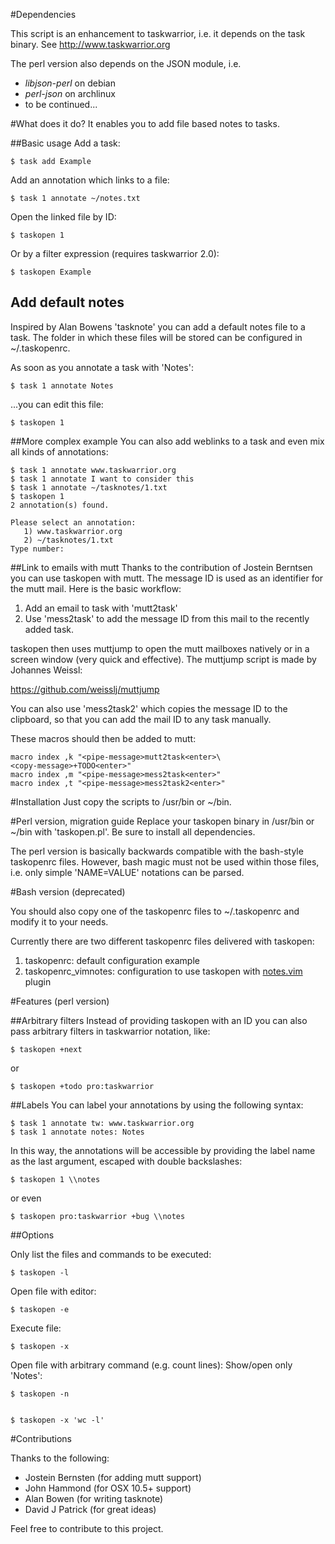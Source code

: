 #Dependencies

This script is an enhancement to taskwarrior, i.e. it depends on the task binary. See http://www.taskwarrior.org

The perl version also depends on the JSON module, i.e.

 * _libjson-perl_ on debian
 * _perl-json_ on archlinux
 * to be continued...

#What does it do?
It enables you to add file based notes to tasks.

##Basic usage
Add a task:

	$ task add Example

Add an annotation which links to a file:

	$ task 1 annotate ~/notes.txt

Open the linked file by ID:

	$ taskopen 1

Or by a filter expression (requires taskwarrior 2.0):

	$ taskopen Example

## Add default notes

Inspired by Alan Bowens 'tasknote' you can add a default notes file to a task. The folder in which these files will be stored
can be configured in ~/.taskopenrc.

As soon as you annotate a task with 'Notes':

	$ task 1 annotate Notes

...you can edit this file:

	$ taskopen 1

##More complex example
You can also add weblinks to a task and even mix all kinds of annotations:
	
	$ task 1 annotate www.taskwarrior.org
	$ task 1 annotate I want to consider this
	$ task 1 annotate ~/tasknotes/1.txt
	$ taskopen 1
	2 annotation(s) found.

	Please select an annotation:
       1) www.taskwarrior.org
       2) ~/tasknotes/1.txt
    Type number: 

##Link to emails with mutt
Thanks to the contribution of Jostein Berntsen you can use taskopen with mutt. The message ID is used as an identifier for the mutt mail. Here is the basic workflow:

1. Add an email to task with 'mutt2task'
1. Use 'mess2task' to add the message ID from this mail to the recently added task.

taskopen then uses muttjump to open the mutt mailboxes natively or in a screen window (very quick and effective). The muttjump script is made by 
Johannes Weissl:

https://github.com/weisslj/muttjump

You can also use 'mess2task2' which copies the message ID to the clipboard, so that you can add the mail ID to any task manually.

These macros should then be added to mutt:

	macro index ,k "<pipe-message>mutt2task<enter>\  
	<copy-message>+TODO<enter>"
	macro index ,m "<pipe-message>mess2task<enter>"
	macro index ,t "<pipe-message>mess2task2<enter>"

#Installation
Just copy the scripts to /usr/bin or ~/bin.

#Perl version, migration guide
Replace your taskopen binary in /usr/bin or ~/bin with 'taskopen.pl'. Be sure to install all
dependencies.

The perl version is basically backwards compatible with the bash-style taskopenrc files. However,
bash magic must not be used within those files, i.e. only simple 'NAME=VALUE' notations can be
parsed.

#Bash version (deprecated)

You should also copy one of the taskopenrc files to ~/.taskopenrc and modify it to your needs.

Currently there are two different taskopenrc files delivered with taskopen:

1. taskopenrc: default configuration example
1. taskopenrc_vimnotes: configuration to use taskopen with [notes.vim](http://peterodding.com/code/vim/notes/) plugin

#Features (perl version)

##Arbitrary filters
Instead of providing taskopen with an ID you can also pass arbitrary filters in taskwarrior
notation, like:

    $ taskopen +next

or

    $ taskopen +todo pro:taskwarrior

##Labels
You can label your annotations by using the following syntax:

    $ task 1 annotate tw: www.taskwarrior.org
    $ task 1 annotate notes: Notes

In this way, the annotations will be accessible by providing the label name as the last argument,
escaped with double backslashes:

    $ taskopen 1 \\notes

or even

    $ taskopen pro:taskwarrior +bug \\notes

##Options

Only list the files and commands to be executed:

    $ taskopen -l

Open file with editor:

    $ taskopen -e

Execute file:

    $ taskopen -x

Open file with arbitrary command (e.g. count lines):
Show/open only 'Notes':

    $ taskopen -n


    $ taskopen -x 'wc -l'

#Contributions

Thanks to the following:

 * Jostein Bernsten (for adding mutt support)
 * John Hammond (for OSX 10.5+ support)
 * Alan Bowen (for writing tasknote)
 * David J Patrick (for great ideas)

Feel free to contribute to this project.
